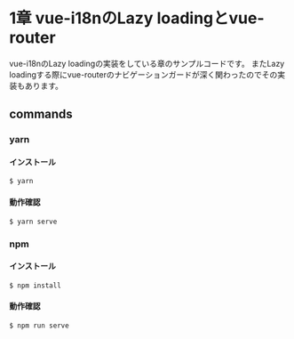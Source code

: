# 1章 vue-i18nのLazy loadingとvue-router

vue-i18nのLazy loadingの実装をしている章のサンプルコードです。
またLazy loadingする際にvue-routerのナビゲーションガードが深く関わったのでその実装もあります。

## commands

### yarn

#### インストール

```
$ yarn
```

#### 動作確認

```
$ yarn serve
```

### npm

#### インストール

```
$ npm install
```

#### 動作確認

```
$ npm run serve
```
